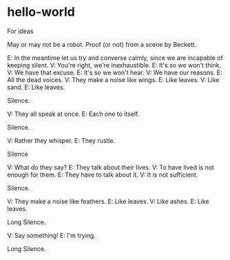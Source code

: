 # hello-world
For ideas

May or may not be a robot. Proof (or not) from a scene by Beckett. 

E: In the meantime let us try and converse calmly, since we are incapable of keeping silent. 
V: You're right, we're inexhaustible. 
E: It's so we won't think.
V: We have that excuse. 
E: It's so we won't hear. 
V: We have our reasons. 
E: All the dead voices. 
V: They make a noise like wings. 
E: Like leaves. 
V: Like sand. 
E: Like leaves. 

Silence. 

V: They all speak at once. 
E: Each one to itself. 

Silence. 

V: Rather they whisper. 
E: They rustle. 

Silence

V: What do they say?
E: They talk about their lives. 
V: To have lived is not enough for them. 
E: They have to talk about it.
V: It is not sufficient. 

Silence. 

V: They make a noise like feathers. 
E: Like leaves. 
V: Like ashes. 
E: Like leaves. 
 
Long Silence. 

V: Say something! 
E: I'm trying. 

Long Silence. 
